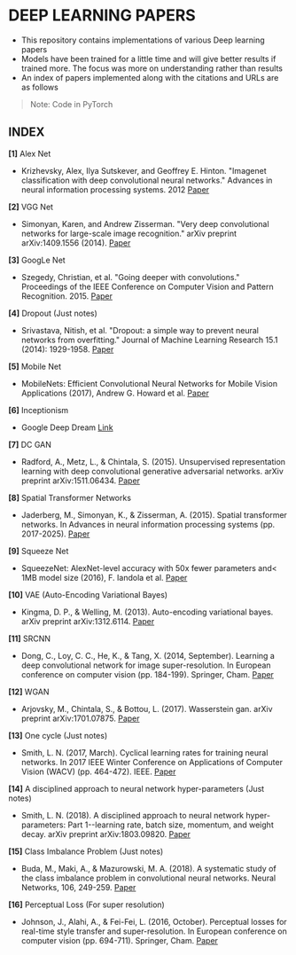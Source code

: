 # DEEP LEARNING PAPERS

- This repository contains implementations of various Deep learning papers
- Models have been trained for a little time and will give better results if trained more. The focus was more on understanding rather than results
- An index of papers implemented along with the citations and URLs are as follows
> Note: Code in PyTorch

## INDEX

**[1]** Alex Net
- Krizhevsky, Alex, Ilya Sutskever, and Geoffrey E. Hinton. "Imagenet classification with deep convolutional neural networks." Advances in neural information processing systems. 2012
[Paper](http://papers.nips.cc/paper/4824-imagenet-classification-with-deep-convolutional-neural-networks.pdf)

**[2]** VGG Net
 - Simonyan, Karen, and Andrew Zisserman. "Very deep convolutional networks for large-scale image recognition." arXiv preprint arXiv:1409.1556 (2014).
 [Paper](https://arxiv.org/pdf/1409.1556.pdf)

**[3]** GoogLe Net
 - Szegedy, Christian, et al. "Going deeper with convolutions." Proceedings of the IEEE Conference on Computer Vision and Pattern Recognition. 2015.
 [Paper](http://www.cv-foundation.org/openaccess/content_cvpr_2015/papers/Szegedy_Going_Deeper_With_2015_CVPR_paper.pdf)

**[4]** Dropout (Just notes)
- Srivastava, Nitish, et al. "Dropout: a simple way to prevent neural networks from overfitting." Journal of Machine Learning Research 15.1 (2014): 1929-1958.
[Paper](http://jmlr.org/papers/volume15/srivastava14a/srivastava14a.pdf)

**[5]** Mobile Net
- MobileNets: Efficient Convolutional Neural Networks for Mobile Vision Applications (2017), Andrew G. Howard et al.
[Paper](https://arxiv.org/pdf/1704.04861.pdf)

**[6]** Inceptionism
- Google Deep Dream [Link](https://ai.googleblog.com/2015/06/inceptionism-going-deeper-into-neural.html)

**[7]** DC GAN
- Radford, A., Metz, L., & Chintala, S. (2015). Unsupervised representation learning with deep convolutional generative adversarial networks. arXiv preprint arXiv:1511.06434.
[Paper](https://arxiv.org/pdf/1511.06434.pdf%C3)

**[8]** Spatial Transformer Networks
- Jaderberg, M., Simonyan, K., & Zisserman, A. (2015). Spatial transformer networks. In Advances in neural information processing systems (pp. 2017-2025).
[Paper](http://papers.nips.cc/paper/5854-spatial-transformer-networks.pdf)

**[9]** Squeeze Net
- SqueezeNet: AlexNet-level accuracy with 50x fewer parameters and< 1MB model size (2016), F. Iandola et al.
[Paper](http://arxiv.org/pdf/1602.07360)

**[10]** VAE (Auto-Encoding Variational Bayes)
- Kingma, D. P., & Welling, M. (2013). Auto-encoding variational bayes. arXiv preprint arXiv:1312.6114.
[Paper](https://arxiv.org/pdf/1312.6114.pdf?source=post_page---------------------------)

**[11]** SRCNN
- Dong, C., Loy, C. C., He, K., & Tang, X. (2014, September). Learning a deep convolutional network for image super-resolution. In European conference on computer vision (pp. 184-199). Springer, Cham.
[Paper](https://www.researchgate.net/profile/Chen_Change_Loy/publication/264552416_Lecture_Notes_in_Computer_Science/links/53e583e50cf25d674e9c280e.pdf)

**[12]** WGAN
- Arjovsky, M., Chintala, S., & Bottou, L. (2017). Wasserstein gan. arXiv preprint arXiv:1701.07875.
[Paper](https://arxiv.org/pdf/1701.07875.pdf%20http://arxiv.org/abs/1701.07875)

**[13]** One cycle (Just notes)
- Smith, L. N. (2017, March). Cyclical learning rates for training neural networks. In 2017 IEEE Winter Conference on Applications of Computer Vision (WACV) (pp. 464-472). IEEE.
[Paper](https://arxiv.org/pdf/1506.01186.pdf%EF%BC%89%EF%BC%8C%E8%BF%99%E7%A7%8D%E5%A5%87%E6%8A%80%E6%B7%AB%E5%B7%A7%E5%B0%86%E8%8E%B7%E5%BE%97%E6%9B%B4%E9%AB%98%E7%9A%84%E6%B5%8B%E8%AF%95%E5%87%86%E7%A1%AE%E7%8E%87%EF%BC%8C%E4%BD%86%E6%98%AF%E4%BD%A0%E7%9C%8B%E8%BF%99%E4%B8%AAlearning)

**[14]** A disciplined approach to neural network hyper-parameters (Just notes)
- Smith, L. N. (2018). A disciplined approach to neural network hyper-parameters: Part 1--learning rate, batch size, momentum, and weight decay. arXiv preprint arXiv:1803.09820.
[Paper](https://arxiv.org/pdf/1803.09820)

**[15]** Class Imbalance Problem (Just notes)
- Buda, M., Maki, A., & Mazurowski, M. A. (2018). A systematic study of the class imbalance problem in convolutional neural networks. Neural Networks, 106, 249-259. [Paper](https://arxiv.org/pdf/1710.05381)

**[16]** Perceptual Loss (For super resolution)
- Johnson, J., Alahi, A., & Fei-Fei, L. (2016, October). Perceptual losses for real-time style transfer and super-resolution. In European conference on computer vision (pp. 694-711). Springer, Cham. [Paper](https://arxiv.org/pdf/1603.08155.pdf%7C)

